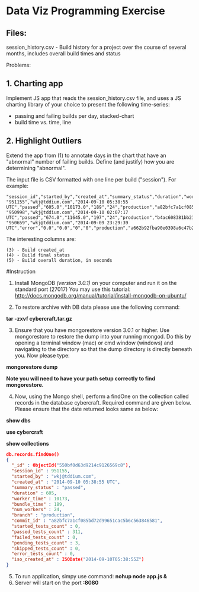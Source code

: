 # Data Viz Programming Exercise

## Files:

session_history.csv   - Build history for a project over the course of several months, includes overall build times and status

Problems:

## 1. Charting app

Implement JS app that reads the session_history.csv file, and uses a JS charting library of your choice to present the following time-series:

   - passing and failing builds per day, stacked-chart
   - build time vs. time, line

## 2. Highlight Outliers

Extend the app from (1) to annotate days in the chart that have an "abnormal" number of failing builds.  Define (and justify) how you are determining "abnormal".

The input file is CSV formatted with one line per build ("session").  For example:

~~~
"session_id","started_by","created_at","summary_status","duration","worker_time","bundle_time","num_workers","branch","commit_id","started_tests_count","passed_tests_count","failed_tests_count","pending_tests_count","skipped_tests_count","error_tests_count"
"951155","wkj@tddium.com","2014-09-10 05:38:55 UTC","passed","605.0","10173.0","189","24","production","a82bfc7a1cf085bd72d99651cac5b6c563846581","0","311","0","3","0","0"
"950998","wkj@tddium.com","2014-09-10 02:07:17 UTC","passed","674.0","11645.0","197","24","production","b4ac608381bb216ff98366009bbee647eae948aa","0","311","0","3","0","0"
"950659","wkj@tddium.com","2014-09-09 23:29:39 UTC","error","0.0","0.0","0","0","production","a662b92fba90e0398a6c47b2db99307c1c60593b","0","0","0","0","0","314"
~~~

The interesting columns are:

    (3) - Build created_at
    (4) - Build final status
    (5) - Build overall duration, in seconds

#Instruction

1. Install MongoDB *(version 3.0.1)* on your computer and run it on the standard port (27017)
You may use this tutorial: http://docs.mongodb.org/manual/tutorial/install-mongodb-on-ubuntu/

2. To restore archive with DB data please use the following command:

  **tar -zxvf cybercraft.tar.gz**

3. Ensure that you have mongorestore version 3.0.1 or higher. Use mongorestore to restore the dump into your running mongod. Do this by opening a terminal window (mac) or cmd window (windows) and navigating to the directory so that the dump directory is directly beneath you. 
Now please type:

  **mongorestore dump**

  **Note you will need to have your path setup correctly to find mongorestore.**

4. Now, using the Mongo shell, perform a findOne on the collection called records in the database cybercraft. Required command are given below. Please ensure that the date returned looks same as below:

  **show dbs**

  **use cybercraft**

  **show collections**

```JSON
db.records.findOne()
{
  "_id" : ObjectId("550bf0d63d9214c9126569c8"),
  "session_id" : 951155,
  "started_by" : "wkj@tddium.com",
  "created_at" : "2014-09-10 05:38:55 UTC",
  "summary_status" : "passed",
  "duration" : 605,
  "worker_time" : 10173,
  "bundle_time" : 189,
  "num_workers" : 24,
  "branch" : "production",
  "commit_id" : "a82bfc7a1cf085bd72d99651cac5b6c563846581",
  "started_tests_count" : 0,
  "passed_tests_count" : 311,
  "failed_tests_count" : 0,
  "pending_tests_count" : 3,
  "skipped_tests_count" : 0,
  "error_tests_count" : 0,
  "iso_created_at" : ISODate("2014-09-10T05:38:55Z")
}
```

5. To run application, simpy use command:
  **nohup node app.js &**
6. Server will start on the port **:8080**
